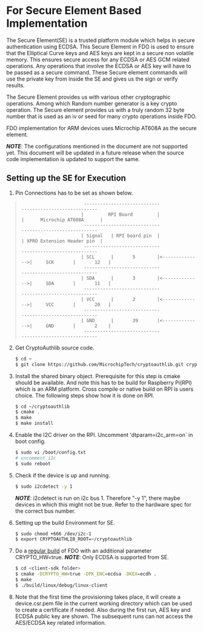 # For Secure Element Based Implementation

The Secure Element(SE) is a trusted platform module which helps in secure
authentication using ECDSA. This Secure Element in FDO is used to ensure that
the Elliptical Curve keys and AES keys are kept in a secure non volatile
memory. This ensures secure access for any ECDSA or AES GCM related operations.
Any operations that involve the ECDSA or AES key will have to be passed as a
secure command. These Secure element commands will use the private key from
inside the SE and gives us the sign or verify results.

The Secure Element provides us with various other cryptographic operations.
Among which Random number generator is a key crypto operation. The Secure element provides us
with a truly random 32 byte number that is used as an iv or seed for many crypto operations inside FDO.

FDO implementation for ARM devices uses Microchip AT608A as the secure element.

***NOTE***: The configurations mentioned in the document are not supported yet. This document will be updated in a future release when the source code implementation is updated to support the same.

## Setting up the SE for Execution
1. Pin Connections has to be set as shown below.
>                            ----------------------------                 ----------------------------
>                           |         RPI Board         |                |      Microchip AT608A      |
>                            ----------------------------                 ----------------------------
>                           | Signal   | RPI board pin  |                | XPRO Extension Header pin  |
>                            ----------------------------                 ----------------------------
>                           | SCL      |       5        |<-------------->|     SCK       |       12   |
>                            ----------------------------                 ----------------------------
>                           | SDA      |       3        |<-------------->|     SDA       |       11   |
>                            ----------------------------                 ----------------------------
>                           | VCC      |       2        |<-------------->|     VCC       |       20   |
>                            ----------------------------                 ----------------------------
>                           | GND      |       39       |<-------------->|     GND       |       2    |
>                            ----------------------------                 ----------------------------

2. Get CryptoAuthlib source code.
   ``` bash
   $ cd ~
   $ git clone https://github.com/MicrochipTech/cryptoauthlib.git cryptoauthlib
   ```

3. Install the shared binary object. Prerequisite for this step is cmake should be available.
   And note this has to be build for Raspberry Pi(RPI) which is an ARM platform. Cross compile or native build
   on RPI is users choice. The following steps show how it is done on RPI.
   ``` bash
   $ cd ~/cryptoauthlib
   $ cmake .
   $ make
   $ make install
   ```

4. Enable the I2C driver on the RPI. Uncomment 'dtparam=i2c_arm=on` in boot config. 
   ```bash
   $ sudo vi /boot/config.txt
   # uncomment i2c
   $ sudo reboot
   ```

5. Check if the device is up and running.
   ```bash
   $ sudo i2cdetect -y 1
   ```
   ***NOTE***: i2cdetect is run on i2c bus 1. Therefore "-y 1", there maybe devices in which this
   might not be true. Refer to the hardware spec for the correct bus number.

6. Setting up the build Environment for SE.
   ``` bash
   $ sudo chmod +666 /dev/i2c-1
   $ export CRYPTOAUTHLIB_ROOT=~/cryptoauthlib
   ```

7. Do a [regular build](./linux.md) of FDO with an additional parameter CRYPTO_HW=true.
   ***NOTE***: Only ECDSA is supported from SE.
   ```bash
   $ cd <client-sdk folder>
   $ cmake -DCRYPTO_HW=true -DPK_ENC=ecdsa -DKEX=ecdh .
   $ make
   $ ./build/linux/debug/linux-client
   ```

8. Note that the first time the provisioning takes place, it will create a device.csr.pem file
   in the current working directory which can be used to create a certificate if needed.
   Also during the first run, AES key and ECDSA public key are shown. The subsequent runs can
   not access the AES/ECDSA key related information.
